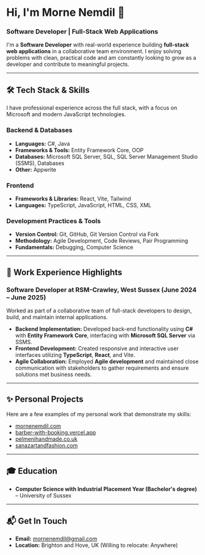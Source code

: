 # Hi, I'm Morne Nemdil 👋

### Software Developer | Full-Stack Web Applications

I'm a **Software Developer** with real-world experience building **full-stack web applications** in a collaborative team environment. I enjoy solving problems with clean, practical code and am constantly looking to grow as a developer and contribute to meaningful projects.

---

## 🛠️ Tech Stack & Skills

I have professional experience across the full stack, with a focus on Microsoft and modern JavaScript technologies.

### Backend & Databases
* **Languages:** C#, Java
* **Frameworks & Tools:** Entity Framework Core, OOP
* **Databases:** Microsoft SQL Server, SQL, SQL Server Management Studio (SSMS), Databases
* **Other:** Appwrite

### Frontend
* **Frameworks & Libraries:** React, Vite, Tailwind
* **Languages:** TypeScript, JavaScript, HTML, CSS, XML

### Development Practices & Tools
* **Version Control:** Git, GitHub, Git Version Control via Fork
* **Methodology:** Agile Development, Code Reviews, Pair Programming
* **Fundamentals:** Debugging, Computer Science

---

## 💼 Work Experience Highlights

### Software Developer at RSM-Crawley, West Sussex (June 2024 – June 2025)

Worked as part of a collaborative team of full-stack developers to design, build, and maintain internal applications.

* **Backend Implementation:** Developed back-end functionality using **C#** with **Entity Framework Core**, interfacing with **Microsoft SQL Server** via SSMS.
* **Frontend Development:** Created responsive and interactive user interfaces utilizing **TypeScript**, **React**, and Vite.
* **Agile Collaboration:** Employed **Agile development** and maintained close communication with stakeholders to gather requirements and ensure solutions met business needs.

---

## ✨ Personal Projects

Here are a few examples of my personal work that demonstrate my skills:

* [mornenemdil.com](http://mornenemdil.com/)
* [barber-with-booking.vercel.app](http://barber-with-booking.vercel.app/)
* [pelmenihandmade.co.uk](http://pelmenihandmade.co.uk/)
* [sanazartandfashion.com](http://sanazartandfashion.com/)

---

## 🎓 Education

* **Computer Science with Industrial Placement Year (Bachelor's degree)** – University of Sussex

---

## 📬 Get In Touch

* **Email:** [mornenemdil@gmail.com](mailto:mornenemdil@gmail.com)
* **Location:** Brighton and Hove, UK (Willing to relocate: Anywhere)
